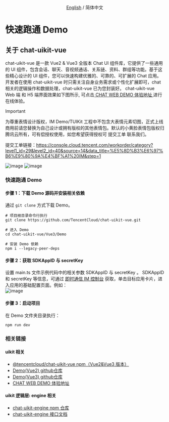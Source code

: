<p align="center">
  <a href="https://github.com/TencentCloud/chat-uikit-vue/tree/main/Vue3/Demo/README.md">English</a>
  <span> / 简体中文</span>
</p>

# 快速跑通 Demo 

## 关于 chat-uikit-vue

chat-uikit-vue 是一款 Vue2 & Vue3 全版本 Chat UI 组件库，它提供了一些通用的 UI 组件，包含会话、聊天、音视频通话、关系链、资料、群组等功能。基于这些精心设计的 UI 组件，您可以快速构建优雅的、可靠的、可扩展的 Chat 应用。
开发者在使用 chat-uikit-vue 时只需关注自身业务需求或个性化扩展即可，chat 相关的逻辑操作和数据处理，chat-uikit-vue 已为您封装好。
chat-uikit-vue Web 端 和 H5 端界面效果如下图所示, 可点击[ CHAT WEB DEMO 体验地址 ](https://web.sdk.qcloud.com/im/demo/latest/index.html)进行在线体验。

> [!IMPORTANT]
> 为尊重表情设计版权，IM Demo/TUIKit 工程中不包含大表情元素切图，正式上线商用前请您替换为自己设计或拥有版权的其他表情包。默认的小黄脸表情包版权归腾讯云所有，可有偿授权使用，如您希望获得授权可 提交工单 联系我们。
>
> 提交工单链接：https://console.cloud.tencent.com/workorder/category?level1_id=29&level2_id=40&source=14&data_title=%E5%8D%B3%E6%97%B6%E9%80%9A%E4%BF%A1%20IM&step=1

![image](https://user-images.githubusercontent.com/57951148/192585375-6260280f-4a67-4b64-a908-efcedee1c253.png)
![image](https://user-images.githubusercontent.com/57951148/192585298-c79960ed-a6a9-4927-89b9-31c1b3f68740.png)

### 快速跑通 Demo
#### 步骤 1：下载 Demo 源码并安装相关依赖

通过 `git clone` 方式下载 Demo。

```shell
# 项目根目录命令行执行
git clone https://github.com/TencentCloud/chat-uikit-vue.git

# 进入 Demo
cd chat-uikit-vue/Vue3/Demo

# 安装 Demo 依赖
npm i --legacy-peer-deps
```
#### 步骤 2：获取 SDKAppID 与 secretKey

设置 main.ts 文件示例代码中的相关参数 SDKAppID 与 secretKey 。 
SDKAppID 和 secretKey 等信息，可通过 [即时通信 IM 控制台](https://console.cloud.tencent.com/im) 获取，单击目标应用卡片，进入应用的基础配置页面。例如：  
![image](https://github.com/TencentCloud/chat-uikit-react/assets/57951148/bbbd6bb0-3a79-4bab-8350-d832c782fd5b)

#### 步骤 3：启动项目
在 Demo 文件夹目录执行：
```javascript
npm run dev
```

### 相关链接
#### uikit 相关
- [@tencentcloud/chat-uikit-vue npm（Vue2&Vue3 版本）](https://www.npmjs.com/package/@tencentcloud/chat-uikit-vue)
- [Demo(Vue2) github仓库](https://github.com/TencentCloud/chat-uikit-vue/tree/main/Vue2/Demo)
- [Demo(Vue3) github仓库](https://github.com/TencentCloud/chat-uikit-vue/tree/main/Vue3/Demo)
- [CHAT WEB DEMO 体验地址](https://web.sdk.qcloud.com/im/demo/latest/index.html)
#### uikit 逻辑层: engine 相关
- [chat-uikit-engine npm 仓库](https://www.npmjs.com/package/@tencentcloud/chat-uikit-engine)
- [chat-uikit-engine 接口文档](https://web.sdk.qcloud.com/im/doc/chat-engine/index.html)




